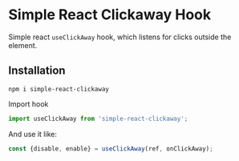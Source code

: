 # Simple React Clickaway Hook

Simple react `useClickAway` hook, which listens for clicks outside the element.

## Installation

```
npm i simple-react-clickaway
```

Import hook

```js
import useClickAway from 'simple-react-clickaway';
```

And use it like:

```js
const {disable, enable} = useClickAway(ref, onClickAway);
```
